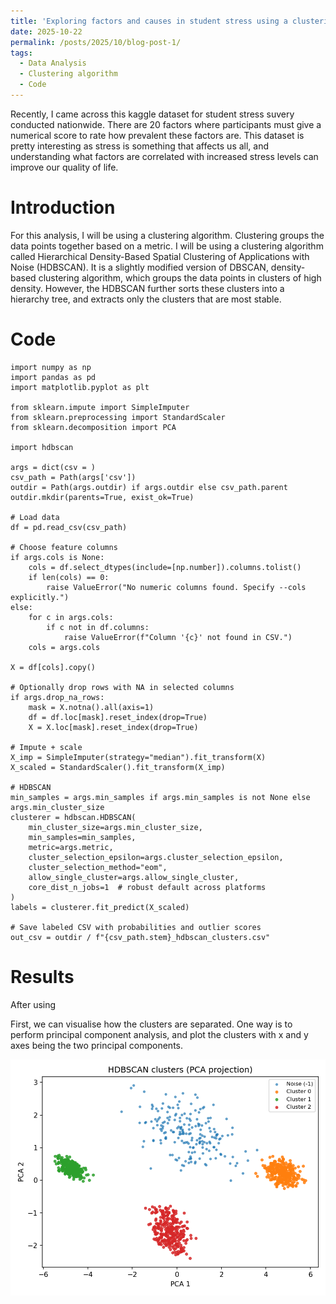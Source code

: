 ```yaml
---
title: 'Exploring factors and causes in student stress using a clustering algorithm'
date: 2025-10-22
permalink: /posts/2025/10/blog-post-1/
tags:
  - Data Analysis
  - Clustering algorithm
  - Code
---
```


Recently, I came across this kaggle dataset for student stress suvery conducted nationwide. There are 20 factors where participants must give a numerical score to rate how prevalent these factors are. This dataset is pretty interesting as stress is something that affects us all, and understanding what factors are correlated with increased stress levels can improve our quality of life.

# Introduction

For this analysis, I will be using a clustering algorithm. Clustering groups the data points together based on a metric. I will be using a clustering algorithm called Hierarchical Density-Based Spatial Clustering of Applications with Noise (HDBSCAN). It is a slightly modified version of DBSCAN, density-based clustering algorithm, which groups the data points in clusters of high density. However, the HDBSCAN further sorts these clusters into a hierarchy tree, and extracts only the clusters that are most stable.


# Code

```
import numpy as np
import pandas as pd
import matplotlib.pyplot as plt

from sklearn.impute import SimpleImputer
from sklearn.preprocessing import StandardScaler
from sklearn.decomposition import PCA

import hdbscan

args = dict(csv = )
csv_path = Path(args['csv'])
outdir = Path(args.outdir) if args.outdir else csv_path.parent
outdir.mkdir(parents=True, exist_ok=True)

# Load data
df = pd.read_csv(csv_path)

# Choose feature columns
if args.cols is None:
    cols = df.select_dtypes(include=[np.number]).columns.tolist()
    if len(cols) == 0:
        raise ValueError("No numeric columns found. Specify --cols explicitly.")
else:
    for c in args.cols:
        if c not in df.columns:
            raise ValueError(f"Column '{c}' not found in CSV.")
    cols = args.cols

X = df[cols].copy()

# Optionally drop rows with NA in selected columns
if args.drop_na_rows:
    mask = X.notna().all(axis=1)
    df = df.loc[mask].reset_index(drop=True)
    X = X.loc[mask].reset_index(drop=True)

# Impute + scale
X_imp = SimpleImputer(strategy="median").fit_transform(X)
X_scaled = StandardScaler().fit_transform(X_imp)

# HDBSCAN
min_samples = args.min_samples if args.min_samples is not None else args.min_cluster_size
clusterer = hdbscan.HDBSCAN(
    min_cluster_size=args.min_cluster_size,
    min_samples=min_samples,
    metric=args.metric,
    cluster_selection_epsilon=args.cluster_selection_epsilon,
    cluster_selection_method="eom",
    allow_single_cluster=args.allow_single_cluster,
    core_dist_n_jobs=1  # robust default across platforms
)
labels = clusterer.fit_predict(X_scaled)

# Save labeled CSV with probabilities and outlier scores
out_csv = outdir / f"{csv_path.stem}_hdbscan_clusters.csv"
```

# Results

After using 

First, we can visualise how the clusters are separated. One way is to perform principal component analysis, and plot the clusters with x and y axes being the two principal components.

![Visualisation of clusters using principal component analysis](..\images\StressLevelDataset_hdbscan_pca.png)

